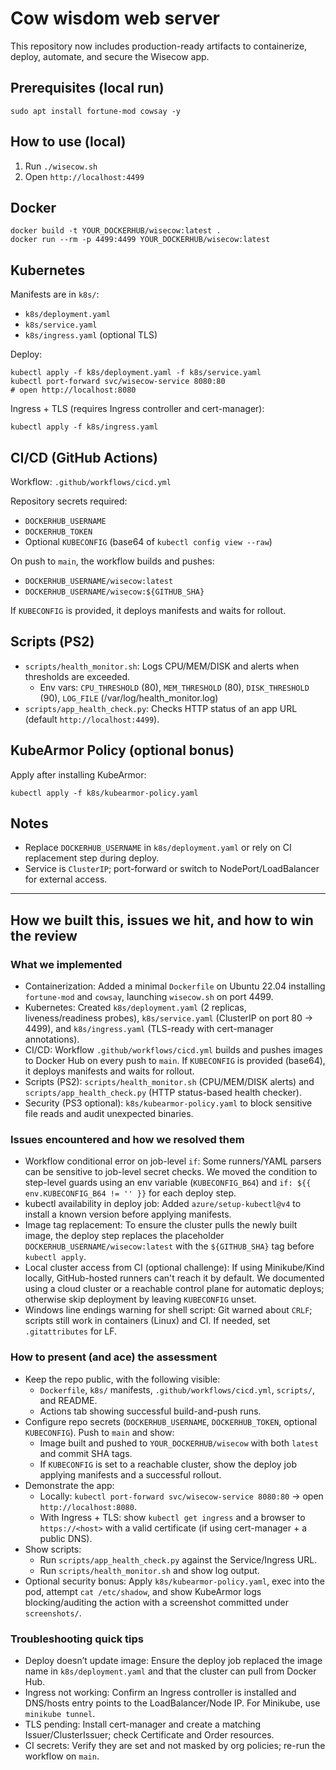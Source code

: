 # Cow wisdom web server

This repository now includes production-ready artifacts to containerize, deploy, automate, and secure the Wisecow app.

## Prerequisites (local run)

```
sudo apt install fortune-mod cowsay -y
```

## How to use (local)

1. Run `./wisecow.sh`
2. Open `http://localhost:4499`

## Docker

```
docker build -t YOUR_DOCKERHUB/wisecow:latest .
docker run --rm -p 4499:4499 YOUR_DOCKERHUB/wisecow:latest
```

## Kubernetes

Manifests are in `k8s/`:
- `k8s/deployment.yaml`
- `k8s/service.yaml`
- `k8s/ingress.yaml` (optional TLS)

Deploy:
```
kubectl apply -f k8s/deployment.yaml -f k8s/service.yaml
kubectl port-forward svc/wisecow-service 8080:80
# open http://localhost:8080
```

Ingress + TLS (requires Ingress controller and cert-manager):
```
kubectl apply -f k8s/ingress.yaml
```

## CI/CD (GitHub Actions)

Workflow: `.github/workflows/cicd.yml`

Repository secrets required:
- `DOCKERHUB_USERNAME`
- `DOCKERHUB_TOKEN`
- Optional `KUBECONFIG` (base64 of `kubectl config view --raw`)

On push to `main`, the workflow builds and pushes:
- `DOCKERHUB_USERNAME/wisecow:latest`
- `DOCKERHUB_USERNAME/wisecow:${GITHUB_SHA}`

If `KUBECONFIG` is provided, it deploys manifests and waits for rollout.

## Scripts (PS2)

- `scripts/health_monitor.sh`: Logs CPU/MEM/DISK and alerts when thresholds are exceeded.
  - Env vars: `CPU_THRESHOLD` (80), `MEM_THRESHOLD` (80), `DISK_THRESHOLD` (90), `LOG_FILE` (/var/log/health_monitor.log)
- `scripts/app_health_check.py`: Checks HTTP status of an app URL (default `http://localhost:4499`).

## KubeArmor Policy (optional bonus)

Apply after installing KubeArmor:
```
kubectl apply -f k8s/kubearmor-policy.yaml
```

## Notes

- Replace `DOCKERHUB_USERNAME` in `k8s/deployment.yaml` or rely on CI replacement step during deploy.
- Service is `ClusterIP`; port-forward or switch to NodePort/LoadBalancer for external access.

---

## How we built this, issues we hit, and how to win the review

### What we implemented
- Containerization: Added a minimal `Dockerfile` on Ubuntu 22.04 installing `fortune-mod` and `cowsay`, launching `wisecow.sh` on port 4499.
- Kubernetes: Created `k8s/deployment.yaml` (2 replicas, liveness/readiness probes), `k8s/service.yaml` (ClusterIP on port 80 → 4499), and `k8s/ingress.yaml` (TLS-ready with cert-manager annotations).
- CI/CD: Workflow `.github/workflows/cicd.yml` builds and pushes images to Docker Hub on every push to `main`. If `KUBECONFIG` is provided (base64), it deploys manifests and waits for rollout.
- Scripts (PS2): `scripts/health_monitor.sh` (CPU/MEM/DISK alerts) and `scripts/app_health_check.py` (HTTP status-based health checker).
- Security (PS3 optional): `k8s/kubearmor-policy.yaml` to block sensitive file reads and audit unexpected binaries.

### Issues encountered and how we resolved them
- Workflow conditional error on job-level `if`: Some runners/YAML parsers can be sensitive to job-level secret checks. We moved the condition to step-level guards using an env variable (`KUBECONFIG_B64`) and `if: ${{ env.KUBECONFIG_B64 != '' }}` for each deploy step.
- kubectl availability in deploy job: Added `azure/setup-kubectl@v4` to install a known version before applying manifests.
- Image tag replacement: To ensure the cluster pulls the newly built image, the deploy step replaces the placeholder `DOCKERHUB_USERNAME/wisecow:latest` with the `${GITHUB_SHA}` tag before `kubectl apply`.
- Local cluster access from CI (optional challenge): If using Minikube/Kind locally, GitHub-hosted runners can't reach it by default. We documented using a cloud cluster or a reachable control plane for automatic deploys; otherwise skip deployment by leaving `KUBECONFIG` unset.
- Windows line endings warning for shell script: Git warned about `CRLF`; scripts still work in containers (Linux) and CI. If needed, set `.gitattributes` for LF.

### How to present (and ace) the assessment
- Keep the repo public, with the following visible:
  - `Dockerfile`, `k8s/` manifests, `.github/workflows/cicd.yml`, `scripts/`, and README.
  - Actions tab showing successful build-and-push runs.
- Configure repo secrets (`DOCKERHUB_USERNAME`, `DOCKERHUB_TOKEN`, optional `KUBECONFIG`). Push to `main` and show:
  - Image built and pushed to `YOUR_DOCKERHUB/wisecow` with both `latest` and commit SHA tags.
  - If `KUBECONFIG` is set to a reachable cluster, show the deploy job applying manifests and a successful rollout.
- Demonstrate the app:
  - Locally: `kubectl port-forward svc/wisecow-service 8080:80` → open `http://localhost:8080`.
  - With Ingress + TLS: show `kubectl get ingress` and a browser to `https://<host>` with a valid certificate (if using cert-manager + a public DNS).
- Show scripts:
  - Run `scripts/app_health_check.py` against the Service/Ingress URL.
  - Run `scripts/health_monitor.sh` and show log output.
- Optional security bonus: Apply `k8s/kubearmor-policy.yaml`, exec into the pod, attempt `cat /etc/shadow`, and show KubeArmor logs blocking/auditing the action with a screenshot committed under `screenshots/`.

### Troubleshooting quick tips
- Deploy doesn’t update image: Ensure the deploy job replaced the image name in `k8s/deployment.yaml` and that the cluster can pull from Docker Hub.
- Ingress not working: Confirm an Ingress controller is installed and DNS/hosts entry points to the LoadBalancer/Node IP. For Minikube, use `minikube tunnel`.
- TLS pending: Install cert-manager and create a matching Issuer/ClusterIssuer; check Certificate and Order resources.
- CI secrets: Verify they are set and not masked by org policies; re-run the workflow on `main`.
